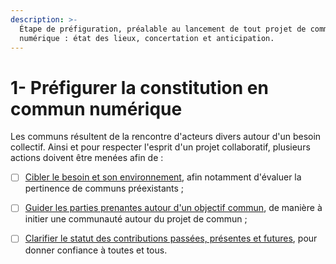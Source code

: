 ```yaml
---
description: >-
  Étape de préfiguration, préalable au lancement de tout projet de commun
  numérique : état des lieux, concertation et anticipation.
---
```


# 1- Préfigurer la constitution en commun numérique

Les communs résultent de la rencontre d'acteurs divers autour d'un besoin collectif. Ainsi et pour respecter l'esprit d'un projet collaboratif, plusieurs actions doivent être menées afin de :

* [ ] [Cibler le besoin et son environnement](1-1-cibler-le-besoin-et-son-environnement.md), afin notamment d'évaluer la pertinence de communs préexistants ;
* [ ] [Guider les parties prenantes autour d'un objectif commun](1-2-guider-les-parties-prenantes-autour-d-un-objectif-commun.md), de manière à initier une communauté autour du projet de commun ;
* [ ] [Clarifier le statut des contributions passées, présentes et futures](1-3-clarifier-le-statut-des-contributions-passees-presentes-et-futures.md), pour donner confiance à toutes et tous.

